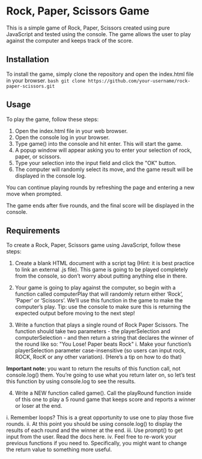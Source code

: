 # Rock, Paper, Scissors Game

This is a simple game of Rock, Paper, Scissors created using pure JavaScript and tested using the console. The game allows the user to play against the computer and keeps track of the score.

## Installation

To install the game, simply clone the repository and open the index.html file in your browser.
`bash git clone https://github.com/your-username/rock-paper-scissors.git`

## Usage

To play the game, follow these steps:

1. Open the index.html file in your web browser.
2. Open the console log in your browser.
3. Type game() into the console and hit enter. This will start the game.
4. A popup window will appear asking you to enter your selection of rock, paper, or scissors.
5. Type your selection into the input field and click the "OK" button.
6. The computer will randomly select its move, and the game result will be displayed in the console log.

You can continue playing rounds by refreshing the page and entering a new move when prompted.

The game ends after five rounds, and the final score will be displayed in the console.

## Requirements

To create a Rock, Paper, Scissors game using JavaScript, follow these steps:

1. Create a blank HTML document with a script tag (Hint: it is best practice to link an
   external .js file).
   This game is going to be played completely from the console, so don’t
   worry about putting anything else in there.

2. Your game is going to play against the computer, so begin with a function called
   computerPlay that will randomly return either ‘Rock’, ‘Paper’ or ‘Scissors’. We’ll use this function in the game to make the computer’s play. Tip: use the console to make sure this is returning the expected output before moving to the next step!

3. Write a function that plays a single round of Rock Paper Scissors. The function should take two parameters - the playerSelection and computerSelection - and then return a string that declares the winner of the round like so: "You Lose! Paper beats Rock"
   i. Make your function’s playerSelection parameter case-insensitive (so users can input rock, ROCK, RocK or any other variation). (Here’s a tip on how to do that)

**Important note:** you want to return the results of this function call, not console.log() them. You’re going to use what you return later on, so let’s test this function by using console.log to see the results.

4. Write a NEW function called game(). Call the playRound function inside of this one to play a 5 round game that keeps score and reports a winner or loser at the end.

i. Remember loops? This is a great opportunity to use one to play those five rounds.
ii. At this point you should be using console.log() to display the results of each round and the winner at the end.
iii. Use prompt() to get input from the user. Read the docs here.
iv. Feel free to re-work your previous functions if you need to. Specifically, you
might want to change the return value to something more useful.
